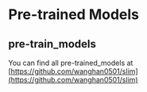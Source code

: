 # Pre-trained Models


## pre-train_models

You can find all pre-trained_models at [https://github.com/wanghan0501/slim](https://github.com/wanghan0501/slim)
